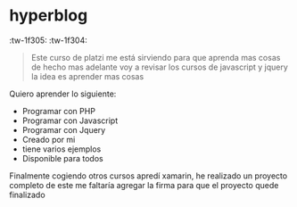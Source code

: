 # hyperblog

:tw-1f305: :tw-1f304:

> Este curso de platzi me está sirviendo para que aprenda mas cosas
de hecho mas adelante voy a revisar los cursos de javascript y jquery
la idea es aprender mas cosas

Quiero aprender lo siguiente:

- Programar con PHP
- Programar con Javascript
- Programar con Jquery
- Creado por mi
- tiene varios ejemplos
- Disponible para todos

Finalmente cogiendo otros cursos apredí xamarin, he realizado un proyecto completo
de este me faltaría agregar la firma para que el proyecto quede finalizado
